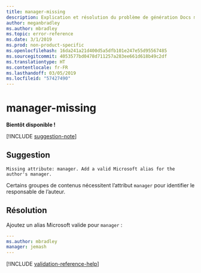 ```yaml
---
title: manager-missing
description: Explication et résolution du problème de génération Docs manager-missing
author: meganbradley
ms.author: mbradley
ms.topic: error-reference
ms.date: 3/1/2019
ms.prod: non-product-specific
ms.openlocfilehash: 16da241a21d400d5a5dfb101e247e55d95567485
ms.sourcegitcommit: 4053577bd0478d711257a283ee661d618b49c2df
ms.translationtype: HT
ms.contentlocale: fr-FR
ms.lasthandoff: 03/05/2019
ms.locfileid: "57427490"
---
```

# <a name="manager-missing"></a>manager-missing

**Bientôt disponible !**

[!INCLUDE [suggestion-note](includes/suggestion-note.md)]

## <a name="suggestion"></a>Suggestion

`Missing attribute: manager. Add a valid Microsoft alias for the author's manager.`

Certains groupes de contenus nécessitent l’attribut `manager` pour identifier le responsable de l’auteur.

## <a name="resolution"></a>Résolution

Ajoutez un alias Microsoft valide pour `manager` :

```yml
---
ms.author: mbradley
manager: jemash
---
```

<!--make sure to add this file to your includes folder and verify the path-->
[!INCLUDE [validation-reference-help](includes/validation-reference-help.md)]
